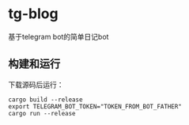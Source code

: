 # tg-blog
基于telegram bot的简单日记bot

## 构建和运行
下载源码后运行：

```
cargo build --release
export TELEGRAM_BOT_TOKEN="TOKEN_FROM_BOT_FATHER"
cargo run --release
```
